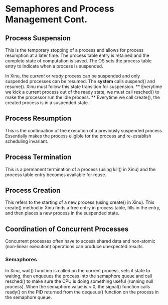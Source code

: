 # Semaphores and Process Management Cont.
## Process Suspension
This is the temporary stopping of a process and allows for process resumption at a later time. The process table entry is retained and the complete state of computation is saved. The OS sets the process table entry to indicate when a process is suspended.

In Xinu, the _current_ or _ready_ process can be suspended and only suspended processes can be resumed. The __system__ calls suspend() and resume(). Xinu must follow this state transition for suspension. 
** Everytime we kick a current process out of the ready state, we must call resched() to make the processor run the idle process. 
** Everytime we call create(), the created process is in a suspended state. 

## Process Resumption
This is the continuation of the execution of a previously suspended process. Essentially makes the process eligible for the process and re-establish scheduling invariant. 

## Process Termination
This is a permanent termination of a process (using kill() in Xinu) and the process table entry becomes available for reuse.   

## Process Creation
This refers to the starting of a new process (using create() in Xinu). This create() method in Xinu finds a free entry in process table, fills in the entry, and then places a new process in the suspended state.

## Coordination of Concurrent Processes
Concurrent processes often have to access shared data and non-atomic (non-linear execution) operations can produce unexpected results.

### Semaphores
In Xinu, wait() function is called on the current process, sets it state to waiting, then enqueues the process into the semaphore queue and call resched() to make sure the CPU is doing something useful (running null process). When the semaphore value is < 0, the signal() function calls ready() on the PID returned from the dequeue() function on the process in the semaphore queue. 
